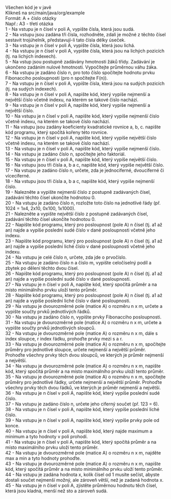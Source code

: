 Všechen kód je v javě  
Klikneš na src/main/java/org/example  
Formát: A + číslo otázky  
Např.: A3 - třetí otázka  
1 - Na vstupu je n čísel v poli A, vypište čísla, která jsou sudá.  
2 - Na vstupu jsou zadána tři čísla, rozhodněte, zdali je možné z těchto čísel sestavit trojúhelník, představují-li tato čísla délky úseček.  
3 - Na vstupu je n čísel v poli A, vypište čísla, která jsou lichá.  
4 - Na vstupu je n čísel v poli A, vypište čísla, která jsou na lichých pozicích (tj. na lichých indexech).  
5 - Na vstup jsou postupně zadávány hmotnosti žáků třídy. Zadávání je ukončeno zadáním nulové hmotnosti. Vypočítejte průměrnou váhu žáka.  
6 - Na vstupu je zadáno číslo n, pro toto číslo spočítejte hodnotu prvku Fibonacciho posloupnosti (pro n spočítejte F(n)).  
7 - Na vstupu je n čísel v poli A, vypište čísla, která jsou na sudých pozicích (tj. na sudých indexech).  
8 - Na vstupu je n čísel v poli A, napište kód, který vypíše nejmenší a největší číslo včetně indexu, na kterém se takové číslo nachází.  
9 - Na vstupu je n čísel v poli A, napište kód, který vypíše nejmenší a největší číslo.  
10 - Na vstupu je n čísel v poli A, napište kód, který vypíše nejmenší číslo včetně indexu, na kterém se takové číslo nachází.  
11 - Na vstupu jsou zadány koeficienty kvadratické rovnice a, b, c. napište kód programu, který spočítá kořeny této rovnice.  
12 - Na vstupu je n čísel v poli A, napište kód, který vypíše největší číslo včetně indexu, na kterém se takové číslo nachází.  
13 - Na vstupu je n čísel v poli A, napište kód, který vypíše nejmenší číslo.  
14 - Na vstupu je zadáno číslo n, spočítejte jeho faktoriál.  
15 - Na vstupu je n čísel v poli A, napište kód, který vypíše největší číslo.  
16 - Na vstupu jsou tři čísla a, b a c, napište kód, který vypíše největší číslo.  
17 - Na vstupu je zadáno číslo n, určete, zda je jednociferné, dvouciferné či víceciferné.  
18 - Na vstupu jsou tři čísla a, b a c, napište kód, který vypíše nejmenší číslo.  
19 - Nalezněte a vypište nejmenší číslo z postupně zadávaných čísel, zadávání těchto čísel ukončíte hodnotou 0.  
20 - Na vstupu je zadáno číslo n, rozložte toto číslo na jednotlivé řády (př. 1024 = 1x4, 2x10, 0x100, 1x1000).  
21 - Nalezněte a vypište největší číslo z postupně zadávaných čísel, zadávání těchto čísel ukončíte hodnotou 0.  
22 - Napište kód programu, který pro posloupnost (pole A) n čísel (tj. a1 až an) najde a vypíše poslední sudé číslo v dané posloupnosti včetně jeho indexu.  
23 - Napište kód programu, který pro posloupnost (pole A) n čísel (tj. a1 až an) najde a vypíše poslední liché číslo v dané posloupnosti včetně jeho indexu.  
24 - Na vstupu je celé číslo n, určete, zda jde o prvočíslo.  
25 - Na vstupu je zadáno číslo n a číslo m, vypište celočíselný podíl a zbytek po dělení těchto dvou čísel.  
26 - Napište kód programu, který pro posloupnost (pole A) n čísel (tj. a1 až an) najde a vypíše poslední sudé číslo v dané posloupnosti.  
27 - Na vstupu je n čísel v poli A, napište kód, který spočítá průměr a na místo minimálního prvku uloží tento průměr.  
28 - Napište kód programu, který pro posloupnost (pole A) n čísel (tj. a1 až an) najde a vypíše poslední liché číslo v dané posloupnosti.  
29 - Na vstupu je dvourozměrné pole (matice A) o rozměru n x m, určete a vypište součty prvků jednotlivých řádků.  
30 - Na vstupu je zadáno číslo n, vypište prvky Fibonacciho posloupnosti.  
31 - Na vstupu je dvourozměrné pole (matice A) o rozměru n x m, určete a vypište součty prvků jednotlivých sloupců.  
32 - Na vstupu je dvourozměrné pole (matice A) o rozměru n x m, dále s index sloupce, r index řádku, prohoďte prvky mezi s a r.  
33 - Na vstupu je dvourozměrné pole (matice A) o rozměru n x m, spočítejte průměry pro jednotlivé sloupce, určete nejmenší a největší průměr. Prohoďte všechny prvky těch dvou sloupců, ve kterých je průměr nejmenší a největší.  
34 - Na vstupu je dvourozměrné pole (matice A) o rozměru n x m, napište kód, který spočítá průměr a na místo maximálního prvku uloží tento průměr.  
35 - Na vstupu je dvourozměrné pole (matice A) o rozměru n x m, spočítejte průměry pro jednotlivé řádky, určete nejmenší a největší průměr. Prohoďte všechny prvky těch dvou řádků, ve kterých je průměr nejmenší a největší.  
36 - Na vstupu je n čísel v poli A, napište kód, který vypíše poslední sudé číslo.  
37 - Na vstupu je zadáno číslo n, určete jeho ciferný součet (př. 123 = 6).  
38 - Na vstupu je n čísel v poli A, napište kód, který vypíše poslední liché číslo.  
39 - Na vstupu je n čísel v poli A, napište kód, který vypíše prvky pole od konce.  
40 - Na vstupu je n čísel v poli A, napište kód, který najde maximum a minimum a tyto hodnoty v poli prohodí.  
41 - Na vstupu je n čísel v poli A, napište kód, který spočítá průměr a na místo maximálního prvku uloží tento průměr.  
42 - Na vstupu je dvourozměrné pole (matice A) o rozměru n x m, najděte max a min a tyto hodnoty prohoďte.  
43 - Na vstupu je dvourozměrné pole (matice A) o rozměru n x m, napište kód, který spočítá průměr a na místo minimálního prvku uloží tento průměr.  
44 - Na vstupu je zadána hodnota x, kolik čísel od 1 musíte sečíst, abyste dostali součet nejmenší možný, ale zároveň větší, než je zadaná hodnota x.  
45 - Na vstupu je n čísel v poli A, zjistěte průměrnou hodnotu těch čísel, která jsou kladná, menší než sto a zároveň sudá.  

